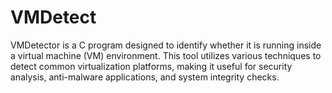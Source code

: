 # VMDetect
VMDetector is a C program designed to identify whether it is running inside a virtual machine (VM) environment. This tool utilizes various techniques to detect common virtualization platforms, making it useful for security analysis, anti-malware applications, and system integrity checks.
